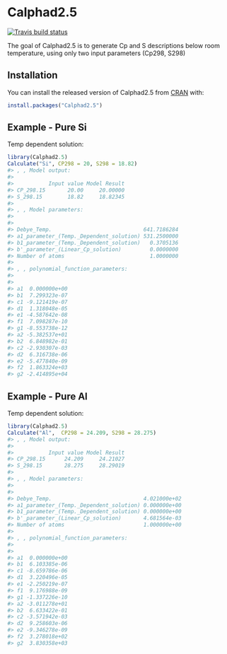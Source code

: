 
<!-- README.md is generated from README.Rmd. Please edit that file -->

# Calphad2.5

<!-- badges: start -->

[![Travis build
status](https://travis-ci.com/AObaied/Calphad2.5.svg?branch=master)](https://travis-ci.com/AObaied/Calphad2.5)
<!-- badges: end -->

The goal of Calphad2.5 is to generate Cp and S descriptions below room
temperature, using only two input parameters (Cp298, S298)

## Installation

You can install the released version of Calphad2.5 from
[CRAN](https://CRAN.R-project.org) with:

``` r
install.packages("Calphad2.5")
```

## Example - Pure Si

Temp dependent solution:

``` r
library(Calphad2.5)
Calculate("Si", CP298 = 20, S298 = 18.82)
#> , , Model output:
#> 
#>           Input value Model Result
#> CP_298.15       20.00     20.00000
#> S_298.15        18.82     18.82345
#> 
#> , , Model parameters:
#> 
#>                                                    
#> Debye_Temp.                             641.7186284
#> a1_parameter_(Temp._Dependent_solution) 531.2500000
#> b1_parameter_(Temp._Dependent_solution)   0.3705136
#> b'_parameter_(Linear_Cp_solution)         0.0000000
#> Number of atoms                           1.0000000
#> 
#> , , polynomial_function_parameters:
#> 
#>                 
#> a1  0.000000e+00
#> b1  7.299323e-07
#> c1 -9.121419e-07
#> d1  1.318048e-05
#> e1 -4.587642e-08
#> f1  7.098287e-10
#> g1 -8.553738e-12
#> a2 -5.382537e+01
#> b2  6.848982e-01
#> c2 -2.930307e-03
#> d2  6.316738e-06
#> e2 -5.477840e-09
#> f2  1.863324e+03
#> g2 -2.414895e+04
```

## Example - Pure Al

Temp dependent solution:

``` r
library(Calphad2.5)
Calculate("Al",  CP298 = 24.209, S298 = 28.275)
#> , , Model output:
#> 
#>           Input value Model Result
#> CP_298.15      24.209     24.21027
#> S_298.15       28.275     28.29019
#> 
#> , , Model parameters:
#> 
#>                                                     
#> Debye_Temp.                             4.021000e+02
#> a1_parameter_(Temp._Dependent_solution) 0.000000e+00
#> b1_parameter_(Temp._Dependent_solution) 0.000000e+00
#> b'_parameter_(Linear_Cp_solution)       4.681564e-03
#> Number of atoms                         1.000000e+00
#> 
#> , , polynomial_function_parameters:
#> 
#>                 
#> a1  0.000000e+00
#> b1  6.103385e-06
#> c1 -8.659786e-06
#> d1  3.220496e-05
#> e1 -2.250219e-07
#> f1  9.176988e-09
#> g1 -1.337226e-10
#> a2 -3.011278e+01
#> b2  6.633422e-01
#> c2 -3.571942e-03
#> d2  9.258603e-06
#> e2 -9.346278e-09
#> f2  3.278018e+02
#> g2  3.830358e+03
```
